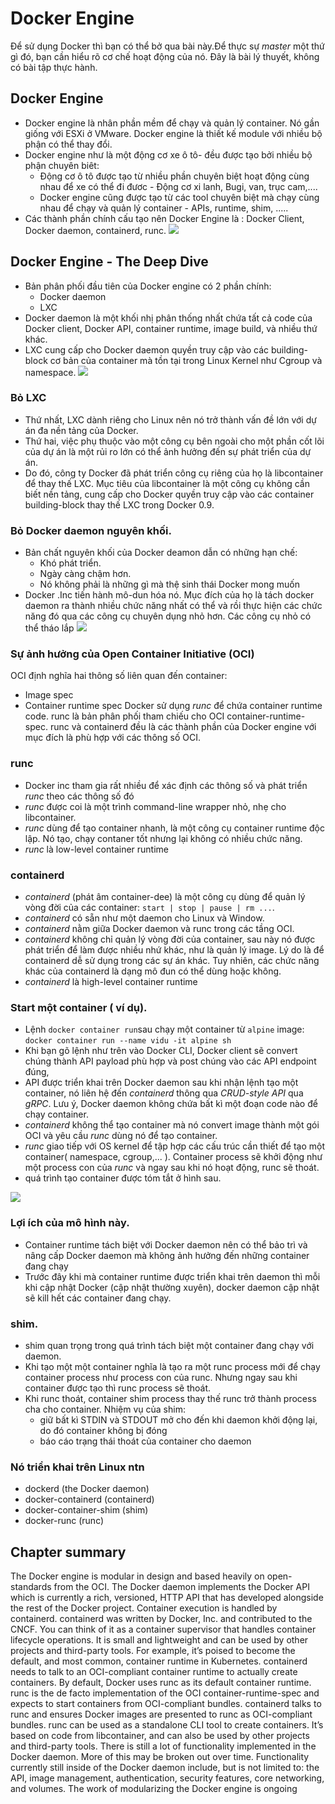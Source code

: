 # Docker Engine
Để sử dụng Docker thì bạn có thể bở qua bài này.Để thực sự *master* một thứ gì đó, bạn cần hiểu rõ cơ chế hoạt động của nó.
Đây là bài lý thuyết, không có bài tập thực hành.
## Docker Engine
- Docker engine là nhân phần mềm để chạy và quản lý container. Nó gần giống với ESXi ở VMware. Docker engine là thiết kế module với nhiều bộ phận có thể thay đổi.
- Docker engine như là một động cơ xe ô tô- đều được tạo bởi nhiều bộ phận chuyên biêt:
	- Động cơ ô tô  được tạo từ nhiều phần chuyên biệt hoạt động cùng nhau để xe có thể đi đươc - Động cơ xi lanh, Bugi, van, trục cam,....
	- Docker engine cũng được tạo từ các tool chuyên biệt mà chạy cùng nhau để chạy và quản lý container - APIs, runtime, shim, .....
- Các thành phần chính cấu tạo nên Docker Engine là : Docker Client, Docker daemon, containerd, runc.
![](http://i.imgur.com/wKfiCGz.png)

## Docker Engine - The Deep Dive
- Bản phân phối đầu tiên của Docker engine có 2 phần chính:
	- Docker daemon
	- LXC
- Docker daemon là một khối nhị phân thống nhất chứa tất cả code của Docker client, Docker API, container runtime, image build, và nhiều thứ khác.
- LXC cung cấp cho Docker daemon quyền truy cập vào các building-block cơ bản của container mà tồn tại trong Linux Kernel như Cgroup và namespace.
![](http://i.imgur.com/D5wAUSW.png)
### Bỏ LXC
- Thứ nhất, LXC dành riêng cho Linux nên nó trở thành vấn đề lớn với dự án đa nền tảng của Docker.
- Thứ hai, việc phụ thuộc vào một công cụ bên ngoài cho một phần cốt lõi của dự án là một rủi ro lớn có thể ảnh hưởng đến sự phát triển của dự án.
- Do đó, công ty Docker đã phát triển công cụ riêng của họ là libcontainer để thay thế LXC. Mục tiêu của libcontainer là một công cụ không cần biết nền tảng, cung cấp cho Docker quyền truy cập vào các container building-block thay thế LXC trong Docker 0.9.
### Bỏ Docker daemon nguyên khối.
- Bản chất nguyên khối của Docker deamon dẫn có những hạn chế:
	- Khó phát triển.
	- Ngày càng chậm hơn.
	- Nó không phải là những gì mà thệ sinh thái Docker mong muốn
- Docker .Inc tiến hành mô-dun hóa nó. Mục đích của họ là tách docker daemon ra thành nhiều chức năng nhất có thể và rồi thực hiện các chức năng đó qua các công cụ chuyên dụng nhỏ hơn. Các công cụ nhỏ có thể tháo lắp
![](http://i.imgur.com/0AWAVu9.png)
### Sự ảnh hưởng của Open Container Initiative (OCI)
OCI định nghĩa hai thông số liên quan đến container:
- Image spec
- Container runtime spec
Docker sử dụng *runc* để chứa container runtime code. runc là bản phân phối tham chiếu cho OCI container-runtime-spec.
runc và containerd đều là các thành phần của Docker engine với mục đích là phù hợp với các thông số OCI.

### runc
- Docker inc tham gia rất nhiều để xác định các thông số và phát triển *runc* theo các thông số đó
- *runc* được coi là một trình command-line wrapper nhỏ, nhẹ cho libcontainer.
- *runc* dùng để tạo container nhanh, là một công cụ container runtime độc lập. Nó tạo, chạy contaner tốt nhưng lại không có nhiều chức năng.
- *runc* là low-level container runtime 
### containerd 
- *containerd* (phát âm container-dee) là một công cụ dùng để quản lý vòng đời của các container: `start | stop | pause | rm ...`.
- *containerd* có sẵn như một daemon cho Linux và Window.
- *containerd* nằm giữa Docker daemon và runc trong các tầng OCI.
- *containerd* không chỉ quản lý vòng đời của container, sau này nó được phát triển để làm được nhiều nhứ khác, như là quản lý image. Lý do là để containerd dễ sử dụng trong các sự án khác. Tuy nhiên, các chức năng khác của containerd là dạng mô đun có thể dùng hoặc không.
- *containerd* là high-level container runtime
### Start một container ( ví dụ).
- Lệnh `docker container run`sau chạy một container từ `alpine`  image:
`docker container run --name vidu -it alpine sh`
- Khi bạn gõ lệnh như trên vào Docker CLI, Docker client sẽ convert chúng thành API payload phù hợp và post chúng vào các API endpoint đúng,
- API được triển khai trên Docker daemon sau khi nhận lệnh tạo một container, nó liên hệ đến *containerd* thông qua *CRUD-style API* qua *gRPC*. Lưu ý, Docker daemon không chứa bất kì một đoạn code nào để chạy container.
- *containerd* không thể tạo container mà nó convert image thành một gói OCI và yêu cầu *runc* dùng nó để tạo container.
- *runc* giao tiếp với OS kernel để tập hợp các cấu trúc cần thiết để tạo một container( namespace, cgroup,... ). Container process sẽ khởi động như một process con của *runc* và ngay sau khi nó hoạt động, runc sẽ thoát.
- quá trình tạo container được tóm tắt ở hình sau.

![](http://i.imgur.com/X0fLc9G.png)
### Lợi ích của mô hình này.
- Container runtime tách biệt với Docker daemon nên có thể bảo trì và nâng cấp Docker daemon mà không ảnh hưởng đến những container đang chạy
- Trước đây khi mà container runtime được triển khai trên daemon thì mỗi khi cập nhật Docker (cập nhật thường xuyên), docker daemon cập nhật sẽ kill hết các container đang chạy.
### shim.
- shim quan trọng trong quá trình tách biệt một container đang chạy với daemon.
- Khi tạo một một container nghĩa là tạo ra một runc process mới để chạy container process như process con của runc. Nhưng ngay sau khi container được tạo thì runc process sẽ thoát.
- Khi runc thoát, container shim process thay thế runc trở thành process cha cho container. Nhiệm vụ của shim:
	- giữ bất kì STDIN và STDOUT mở cho đến khi daemon khởi động lại, do đó container không bị đóng
	- báo cáo trạng thái thoát của container cho daemon 
### Nó triển khai trên Linux ntn
- dockerd (the Docker daemon)
- docker-containerd (containerd)
- docker-container-shim (shim)
- docker-runc (runc)


## Chapter summary 
The Docker engine is modular in design and based heavily on open-standards from the OCI. 
The Docker daemon implements the Docker API which is currently a rich, versioned, HTTP API that has developed alongside the rest of the Docker project. 
Container execution is handled by containerd. containerd was written by Docker, Inc. and contributed to the CNCF. You can think of it as a container supervisor that handles container lifecycle operations. It is small and lightweight and can be used by other projects and third-party tools. For example, it’s poised to become the default, and most common, container runtime in Kubernetes. 
containerd needs to talk to an OCI-compliant container runtime to actually create containers. By default, Docker uses runc as its default container runtime. runc is the de facto implementation of the OCI container-runtime-spec and expects to start containers from OCI-compliant bundles. containerd talks to runc and ensures Docker images are presented to runc as OCI-compliant bundles.
 runc can be used as a standalone CLI tool to create containers. It’s based on code from libcontainer, and can also be used by other projects and third-party tools. 
 There is still a lot of functionality implemented in the Docker daemon. More of this may be broken out over time. Functionality currently still inside of the Docker daemon include, but is not limited to: the API, image management, authentication, security features, core networking, and volumes. 
The work of modularizing the Docker engine is ongoing
